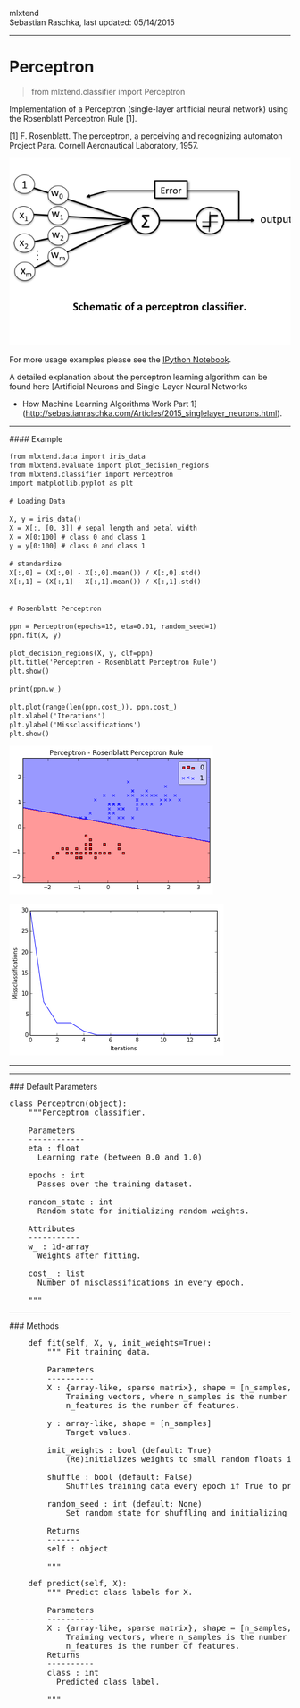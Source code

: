 mlxtend  
Sebastian Raschka, last updated: 05/14/2015


<hr>

# Perceptron

> from mlxtend.classifier import Perceptron

Implementation of a Perceptron (single-layer artificial neural network) using the Rosenblatt Perceptron Rule [1].

[1] F. Rosenblatt. The perceptron, a perceiving and recognizing automaton Project Para. Cornell Aeronautical Laboratory, 1957.

![](./img/classifier_perceptron_schematic.png)

For more usage examples please see the [IPython Notebook](http://nbviewer.ipython.org/github/rasbt/mlxtend/blob/master/docs/examples/classifier_perceptron.ipynb).

A detailed explanation about the perceptron learning algorithm can be found here [Artificial Neurons and Single-Layer Neural Networks
- How Machine Learning Algorithms Work Part 1](http://sebastianraschka.com/Articles/2015_singlelayer_neurons.html).


<hr>
#### Example

	from mlxtend.data import iris_data
	from mlxtend.evaluate import plot_decision_regions
	from mlxtend.classifier import Perceptron
	import matplotlib.pyplot as plt

	# Loading Data

	X, y = iris_data()
	X = X[:, [0, 3]] # sepal length and petal width
	X = X[0:100] # class 0 and class 1
	y = y[0:100] # class 0 and class 1

	# standardize
	X[:,0] = (X[:,0] - X[:,0].mean()) / X[:,0].std()
	X[:,1] = (X[:,1] - X[:,1].mean()) / X[:,1].std()


	# Rosenblatt Perceptron

	ppn = Perceptron(epochs=15, eta=0.01, random_seed=1)
	ppn.fit(X, y)

	plot_decision_regions(X, y, clf=ppn)
	plt.title('Perceptron - Rosenblatt Perceptron Rule')
	plt.show()

	print(ppn.w_)

	plt.plot(range(len(ppn.cost_)), ppn.cost_)
	plt.xlabel('Iterations')
	plt.ylabel('Missclassifications')
	plt.show()

![](./img/classifier_perceptron_ros_1.png)

![](./img/classifier_perceptron_ros_2.png)


<hr>


<hr>
### Default Parameters

<pre>class Perceptron(object):
    """Perceptron classifier.
    
    Parameters
    ------------
    eta : float
      Learning rate (between 0.0 and 1.0)

    epochs : int
      Passes over the training dataset.

    random_state : int
      Random state for initializing random weights.

    Attributes
    -----------
    w_ : 1d-array
      Weights after fitting.

    cost_ : list
      Number of misclassifications in every epoch.

    """</pre>


<hr>
### Methods

<pre>    def fit(self, X, y, init_weights=True):
        """ Fit training data.

        Parameters
        ----------
        X : {array-like, sparse matrix}, shape = [n_samples, n_features]
            Training vectors, where n_samples is the number of samples and
            n_features is the number of features.

        y : array-like, shape = [n_samples]
            Target values.

        init_weights : bool (default: True)
            (Re)initializes weights to small random floats if True.
            
        shuffle : bool (default: False)
            Shuffles training data every epoch if True to prevent circles.
            
        random_seed : int (default: None)
            Set random state for shuffling and initializing the weights.

        Returns
        -------
        self : object
        
        """</pre>
        
        
        
<pre>    def predict(self, X):
        """ Predict class labels for X.
        
        Parameters
        ----------
        X : {array-like, sparse matrix}, shape = [n_samples, n_features]
            Training vectors, where n_samples is the number of samples and
            n_features is the number of features.
        Returns
        ----------
        class : int
          Predicted class label.
          
        """ </pre>

